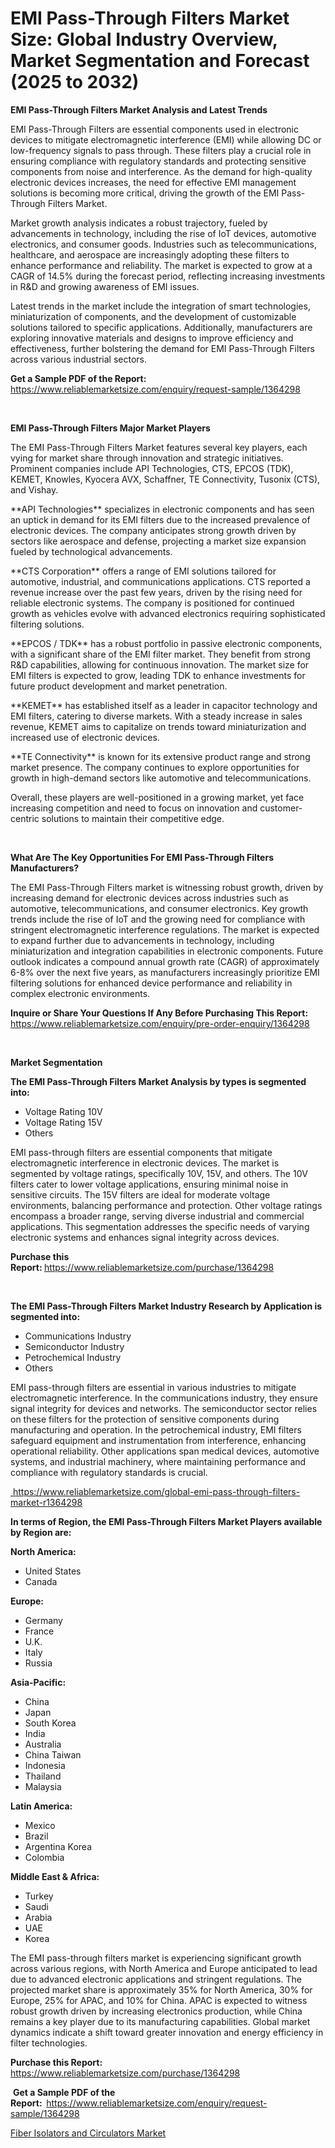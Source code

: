 <p><h1>EMI Pass-Through Filters Market Size: Global Industry Overview, Market Segmentation and Forecast (2025 to 2032)</h1></p><p><strong>EMI Pass-Through Filters Market Analysis and Latest Trends</strong></p>
<p><p>EMI Pass-Through Filters are essential components used in electronic devices to mitigate electromagnetic interference (EMI) while allowing DC or low-frequency signals to pass through. These filters play a crucial role in ensuring compliance with regulatory standards and protecting sensitive components from noise and interference. As the demand for high-quality electronic devices increases, the need for effective EMI management solutions is becoming more critical, driving the growth of the EMI Pass-Through Filters Market.</p><p>Market growth analysis indicates a robust trajectory, fueled by advancements in technology, including the rise of IoT devices, automotive electronics, and consumer goods. Industries such as telecommunications, healthcare, and aerospace are increasingly adopting these filters to enhance performance and reliability. The market is expected to grow at a CAGR of 14.5% during the forecast period, reflecting increasing investments in R&D and growing awareness of EMI issues.</p><p>Latest trends in the market include the integration of smart technologies, miniaturization of components, and the development of customizable solutions tailored to specific applications. Additionally, manufacturers are exploring innovative materials and designs to improve efficiency and effectiveness, further bolstering the demand for EMI Pass-Through Filters across various industrial sectors.</p></p>
<p><strong>Get a Sample PDF of the Report:&nbsp;</strong> <a href="https://www.reliablemarketsize.com/enquiry/request-sample/1364298?utm_campaign=2283&utm_medium=2&utm_source=Github&utm_content=ia&utm_term=13022025&utm_id=emi-pass-through-filters">https://www.reliablemarketsize.com/enquiry/request-sample/1364298</a></p>
<p>&nbsp;</p>
<p><strong>EMI Pass-Through Filters Major Market Players</strong></p>
<p><p>The EMI Pass-Through Filters Market features several key players, each vying for market share through innovation and strategic initiatives. Prominent companies include API Technologies, CTS, EPCOS (TDK), KEMET, Knowles, Kyocera AVX, Schaffner, TE Connectivity, Tusonix (CTS), and Vishay.</p><p>**API Technologies** specializes in electronic components and has seen an uptick in demand for its EMI filters due to the increased prevalence of electronic devices. The company anticipates strong growth driven by sectors like aerospace and defense, projecting a market size expansion fueled by technological advancements.</p><p>**CTS Corporation** offers a range of EMI solutions tailored for automotive, industrial, and communications applications. CTS reported a revenue increase over the past few years, driven by the rising need for reliable electronic systems. The company is positioned for continued growth as vehicles evolve with advanced electronics requiring sophisticated filtering solutions.</p><p>**EPCOS / TDK** has a robust portfolio in passive electronic components, with a significant share of the EMI filter market. They benefit from strong R&D capabilities, allowing for continuous innovation. The market size for EMI filters is expected to grow, leading TDK to enhance investments for future product development and market penetration.</p><p>**KEMET** has established itself as a leader in capacitor technology and EMI filters, catering to diverse markets. With a steady increase in sales revenue, KEMET aims to capitalize on trends toward miniaturization and increased use of electronic devices.</p><p>**TE Connectivity** is known for its extensive product range and strong market presence. The company continues to explore opportunities for growth in high-demand sectors like automotive and telecommunications. </p><p>Overall, these players are well-positioned in a growing market, yet face increasing competition and need to focus on innovation and customer-centric solutions to maintain their competitive edge.</p></p>
<p>&nbsp;</p>
<p><strong>What Are The Key Opportunities For EMI Pass-Through Filters Manufacturers?</strong></p>
<p><p>The EMI Pass-Through Filters market is witnessing robust growth, driven by increasing demand for electronic devices across industries such as automotive, telecommunications, and consumer electronics. Key growth trends include the rise of IoT and the growing need for compliance with stringent electromagnetic interference regulations. The market is expected to expand further due to advancements in technology, including miniaturization and integration capabilities in electronic components. Future outlook indicates a compound annual growth rate (CAGR) of approximately 6-8% over the next five years, as manufacturers increasingly prioritize EMI filtering solutions for enhanced device performance and reliability in complex electronic environments.</p></p>
<p><strong>Inquire or Share Your Questions If Any Before Purchasing This Report:</strong> <a href="https://www.reliablemarketsize.com/enquiry/pre-order-enquiry/1364298?utm_campaign=2283&utm_medium=2&utm_source=Github&utm_content=ia&utm_term=13022025&utm_id=emi-pass-through-filters">https://www.reliablemarketsize.com/enquiry/pre-order-enquiry/1364298</a></p>
<p>&nbsp;</p>
<p><strong>Market Segmentation</strong></p>
<p><strong>The EMI Pass-Through Filters Market Analysis by types is segmented into:</strong></p>
<p><ul><li>Voltage Rating 10V</li><li>Voltage Rating 15V</li><li>Others</li></ul></p>
<p><p>EMI pass-through filters are essential components that mitigate electromagnetic interference in electronic devices. The market is segmented by voltage ratings, specifically 10V, 15V, and others. The 10V filters cater to lower voltage applications, ensuring minimal noise in sensitive circuits. The 15V filters are ideal for moderate voltage environments, balancing performance and protection. Other voltage ratings encompass a broader range, serving diverse industrial and commercial applications. This segmentation addresses the specific needs of varying electronic systems and enhances signal integrity across devices.</p></p>
<p><strong>Purchase this Report:&nbsp;</strong><a href="https://www.reliablemarketsize.com/purchase/1364298?utm_campaign=2283&utm_medium=2&utm_source=Github&utm_content=ia&utm_term=13022025&utm_id=emi-pass-through-filters">https://www.reliablemarketsize.com/purchase/1364298</a></p>
<p>&nbsp;</p>
<p><strong>The EMI Pass-Through Filters Market Industry Research by Application is segmented into:</strong></p>
<p><ul><li>Communications Industry</li><li>Semiconductor Industry</li><li>Petrochemical Industry</li><li>Others</li></ul></p>
<p><p>EMI pass-through filters are essential in various industries to mitigate electromagnetic interference. In the communications industry, they ensure signal integrity for devices and networks. The semiconductor sector relies on these filters for the protection of sensitive components during manufacturing and operation. In the petrochemical industry, EMI filters safeguard equipment and instrumentation from interference, enhancing operational reliability. Other applications span medical devices, automotive systems, and industrial machinery, where maintaining performance and compliance with regulatory standards is crucial.</p></p>
<p><a href="https://www.reliablemarketsize.com/global-emi-pass-through-filters-market-r1364298?utm_campaign=2283&utm_medium=2&utm_source=Github&utm_content=ia&utm_term=13022025&utm_id=emi-pass-through-filters">&nbsp;https://www.reliablemarketsize.com/global-emi-pass-through-filters-market-r1364298</a></p>
<p><strong>In terms of Region, the EMI Pass-Through Filters Market Players available by Region are:</strong></p>
<p>
    <p> <strong> North America: </strong>
        <ul>
            <li>United States</li>
            <li>Canada</li>
        </ul>
        </p> 
    <p> <strong> Europe: </strong>
        <ul>
            <li>Germany</li>
            <li>France</li>
            <li>U.K.</li>
            <li>Italy</li>
            <li>Russia</li>
        </ul>
        </p> 
    <p> <strong> Asia-Pacific: </strong>
        <ul>
            <li>China</li>
            <li>Japan</li>
            <li>South Korea</li>
            <li>India</li>
            <li>Australia</li>
            <li>China Taiwan</li>
            <li>Indonesia</li>
            <li>Thailand</li>
            <li>Malaysia</li>
        </ul>
        </p> 
    <p> <strong> Latin America: </strong>
        <ul>
            <li>Mexico</li>
            <li>Brazil</li>
            <li>Argentina Korea</li>
            <li>Colombia</li>
        </ul>
        </p> 
    <p> <strong> Middle East & Africa: </strong>
        <ul>
            <li>Turkey</li>
            <li>Saudi</li>
            <li>Arabia</li>
            <li>UAE</li>
            <li>Korea</li>
        </ul>
    </p>
    </p>
<p><p>The EMI pass-through filters market is experiencing significant growth across various regions, with North America and Europe anticipated to lead due to advanced electronic applications and stringent regulations. The projected market share is approximately 35% for North America, 30% for Europe, 25% for APAC, and 10% for China. APAC is expected to witness robust growth driven by increasing electronics production, while China remains a key player due to its manufacturing capabilities. Global market dynamics indicate a shift toward greater innovation and energy efficiency in filter technologies.</p></p>
<p><strong>Purchase this Report: </strong><a href="https://www.reliablemarketsize.com/purchase/1364298?utm_campaign=2283&utm_medium=2&utm_source=Github&utm_content=ia&utm_term=13022025&utm_id=emi-pass-through-filters">https://www.reliablemarketsize.com/purchase/1364298</a></p>
<p>&nbsp;<strong>Get a Sample PDF of the Report:&nbsp;&nbsp;</strong><a href="https://www.reliablemarketsize.com/enquiry/request-sample/1364298?utm_campaign=2283&utm_medium=2&utm_source=Github&utm_content=ia&utm_term=13022025&utm_id=emi-pass-through-filters">https://www.reliablemarketsize.com/enquiry/request-sample/1364298</a></p>
<p><strong></strong></p>
<p><p><a href="https://github.com/bornergabrielle89/Market-Research-Report-List-1/blob/main/fiber-isolators-and-circulators-market.md?utm_campaign=2283&utm_medium=2&utm_source=Github&utm_content=ia&utm_term=13022025&utm_id=emi-pass-through-filters">Fiber Isolators and Circulators Market</a></p></p>